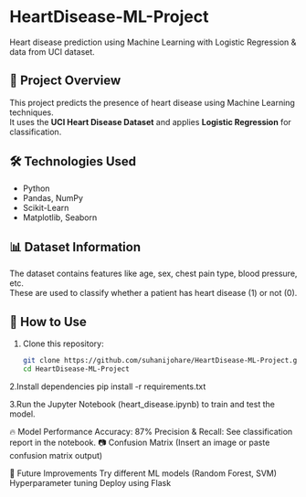 # HeartDisease-ML-Project
Heart disease prediction using Machine Learning with Logistic Regression &amp; data from UCI dataset.

## 📌 Project Overview  
This project predicts the presence of heart disease using Machine Learning techniques.  
It uses the **UCI Heart Disease Dataset** and applies **Logistic Regression** for classification.

## 🛠️ Technologies Used  
- Python  
- Pandas, NumPy  
- Scikit-Learn  
- Matplotlib, Seaborn  

## 📊 Dataset Information  
The dataset contains features like age, sex, chest pain type, blood pressure, etc.  
These are used to classify whether a patient has heart disease (1) or not (0).

## 📜 How to Use  
1. Clone this repository:  
   ```bash
   git clone https://github.com/suhanijohare/HeartDisease-ML-Project.git
   cd HeartDisease-ML-Project
   
2.Install dependencies
pip install -r requirements.txt

3.Run the Jupyter Notebook (heart_disease.ipynb) to train and test the model.

🔥 Model Performance
Accuracy: 87%
Precision & Recall: See classification report in the notebook.
📷 Confusion Matrix
(Insert an image or paste confusion matrix output)

📌 Future Improvements
Try different ML models (Random Forest, SVM)
Hyperparameter tuning
Deploy using Flask

